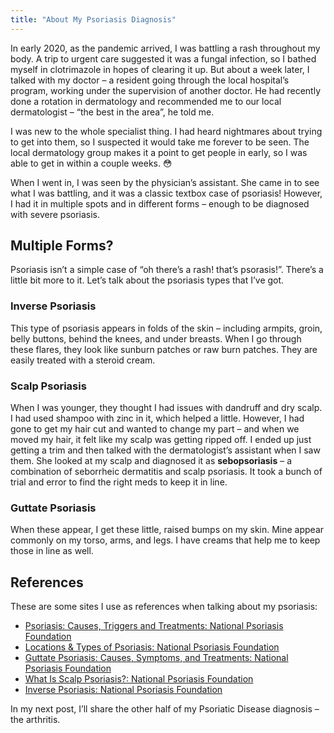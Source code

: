 ```yaml
---
title: "About My Psoriasis Diagnosis"
---
```

In early 2020, as the pandemic arrived, I was battling a rash throughout my body. A trip to urgent care suggested it was a fungal infection, so I bathed myself in clotrimazole in hopes of clearing it up. But about a week later, I talked with my doctor – a resident going through the local hospital’s program, working under the supervision of another doctor. He had recently done a rotation in dermatology and recommended me to our local dermatologist – “the best in the area”, he told me.

I was new to the whole specialist thing. I had heard nightmares about trying to get into them, so I suspected it would take me forever to be seen. The local dermatology group makes it a point to get people in early, so I was able to get in within a couple weeks. 😳

When I went in, I was seen by the physician’s assistant. She came in to see what I was battling, and it was a classic textbox case of psoriasis! However, I had it in multiple spots and in different forms – enough to be diagnosed with severe psoriasis.

## Multiple Forms?

Psoriasis isn’t a simple case of “oh there’s a rash! that’s psorasis!”. There’s a little bit more to it. Let’s talk about the psoriasis types that I’ve got.

### Inverse Psoriasis

This type of psoriasis appears in folds of the skin – including armpits, groin, belly buttons, behind the knees, and under breasts. When I go through these flares, they look like sunburn patches or raw burn patches. They are easily treated with a steroid cream.

### Scalp Psoriasis

When I was younger, they thought I had issues with dandruff and dry scalp. I had used shampoo with zinc in it, which helped a little. However, I had gone to get my hair cut and wanted to change my part – and when we moved my hair, it felt like my scalp was getting ripped off. I ended up just getting a trim and then talked with the dermatologist’s assistant when I saw them. She looked at my scalp and diagnosed it as **sebopsoriasis** – a combination of seborrheic dermatitis and scalp psoriasis. It took a bunch of trial and error to find the right meds to keep it in line.

### Guttate Psoriasis

When these appear, I get these little, raised bumps on my skin. Mine appear commonly on my torso, arms, and legs. I have creams that help me to keep those in line as well.

## References

These are some sites I use as references when talking about my psoriasis:

- [Psoriasis: Causes, Triggers and Treatments: National Psoriasis Foundation](https://www.psoriasis.org/about-psoriasis/)
- [Locations & Types of Psoriasis: National Psoriasis Foundation](https://www.psoriasis.org/locations-and-types/)
- [Guttate Psoriasis: Causes, Symptoms, and Treatments: National Psoriasis Foundation](https://www.psoriasis.org/guttate/)
- [What Is Scalp Psoriasis?: National Psoriasis Foundation](https://www.psoriasis.org/scalp/)
- [Inverse Psoriasis: National Psoriasis Foundation](https://www.psoriasis.org/inverse-psoriasis/)

In my next post, I’ll share the other half of my Psoriatic Disease diagnosis – the arthritis.